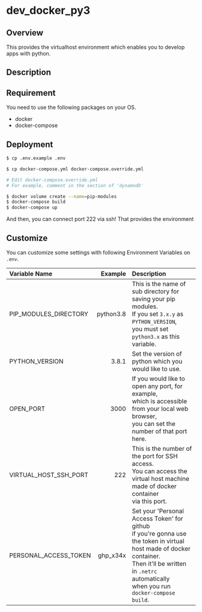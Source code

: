 # dev_docker_py3

## Overview

This provides the virtualhost environment which enables you to develop apps with python.

## Description

## Requirement

You need to use the following packages on your OS.

- docker
- docker-compose

## Deployment

```bash
$ cp .env.example .env

$ cp docker-compose.yml docker-compose.override.yml

# Edit docker-compose.override.yml
# For example, comment in the section of 'dynamodb'

$ docker volume create --name=pip-modules
$ docker-compose build
$ docker-compose up
```

And then, you can connect port 222 via ssh!
That provides the environment

## Customize

You can customize some settings with following Environment Variables on `.env`.

|Variable Name        |Example  |Description|
|:--------------------|--------:|:----------|
|PIP_MODULES_DIRECTORY|python3.8|This is the name of sub directory for saving your pip modules.<br>If you set `3.x.y` as `PYTHON_VERSION`,<br>you must set `python3.x` as this variable.|
|PYTHON_VERSION       |3.8.1    |Set the version of python which you would like to use.|
|OPEN_PORT            |3000     |If you would like to open any port, for example,<br>which is accessible from your local web browser,<br>you can set the number of that port here.|
|VIRTUAL_HOST_SSH_PORT|222      |This is the number of the port for SSH access.<br>You can access the virtual host machine made of docker container<br>via this port.|
|PERSONAL_ACCESS_TOKEN|ghp_x34x |Set your 'Personal Access Token' for github<br>if you're gonna use the token in virtual host made of docker container.<br>Then it'll be written in `.netrc` automatically<br>when you run `docker-compose build`.|
